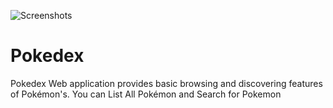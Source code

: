 
![Screenshots](screenshots/screenshots.png)


# Pokedex
Pokedex Web  application provides  basic browsing and discovering features of Pokémon's. You can List All Pokémon and Search for Pokemon
